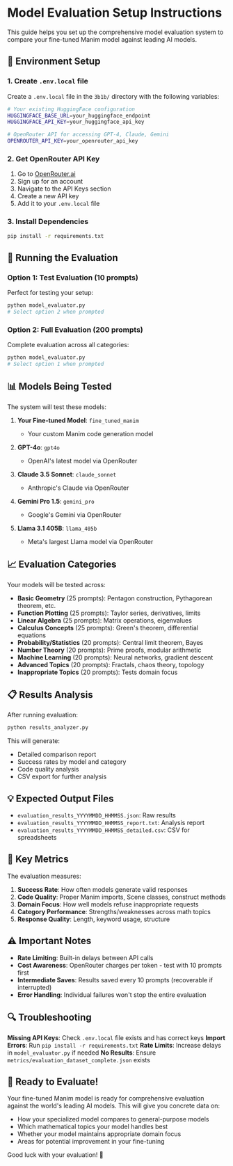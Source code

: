 # Model Evaluation Setup Instructions

This guide helps you set up the comprehensive model evaluation system to compare your fine-tuned Manim model against leading AI models.

## 🔧 Environment Setup

### 1. Create `.env.local` file

Create a `.env.local` file in the `3b1b/` directory with the following variables:

```bash
# Your existing HuggingFace configuration
HUGGINGFACE_BASE_URL=your_huggingface_endpoint
HUGGINGFACE_API_KEY=your_huggingface_api_key

# OpenRouter API for accessing GPT-4, Claude, Gemini
OPENROUTER_API_KEY=your_openrouter_api_key
```

### 2. Get OpenRouter API Key

1. Go to [OpenRouter.ai](https://openrouter.ai)
2. Sign up for an account
3. Navigate to the API Keys section
4. Create a new API key
5. Add it to your `.env.local` file

### 3. Install Dependencies

```bash
pip install -r requirements.txt
```

## 🚀 Running the Evaluation

### Option 1: Test Evaluation (10 prompts)
Perfect for testing your setup:

```bash
python model_evaluator.py
# Select option 2 when prompted
```

### Option 2: Full Evaluation (200 prompts) 
Complete evaluation across all categories:

```bash
python model_evaluator.py
# Select option 1 when prompted
```

## 📊 Models Being Tested

The system will test these models:

1. **Your Fine-tuned Model**: `fine_tuned_manim`
   - Your custom Manim code generation model
   
2. **GPT-4o**: `gpt4o` 
   - OpenAI's latest model via OpenRouter
   
3. **Claude 3.5 Sonnet**: `claude_sonnet`
   - Anthropic's Claude via OpenRouter
   
4. **Gemini Pro 1.5**: `gemini_pro`
   - Google's Gemini via OpenRouter
   
5. **Llama 3.1 405B**: `llama_405b`
   - Meta's largest Llama model via OpenRouter

## 📈 Evaluation Categories

Your models will be tested across:

- **Basic Geometry** (25 prompts): Pentagon construction, Pythagorean theorem, etc.
- **Function Plotting** (25 prompts): Taylor series, derivatives, limits
- **Linear Algebra** (25 prompts): Matrix operations, eigenvalues
- **Calculus Concepts** (25 prompts): Green's theorem, differential equations
- **Probability/Statistics** (20 prompts): Central limit theorem, Bayes
- **Number Theory** (20 prompts): Prime proofs, modular arithmetic
- **Machine Learning** (20 prompts): Neural networks, gradient descent
- **Advanced Topics** (20 prompts): Fractals, chaos theory, topology
- **Inappropriate Topics** (20 prompts): Tests domain focus

## 📋 Results Analysis

After running evaluation:

```bash
python results_analyzer.py
```

This will generate:
- Detailed comparison report
- Success rates by model and category
- Code quality analysis
- CSV export for further analysis

## 💡 Expected Output Files

- `evaluation_results_YYYYMMDD_HHMMSS.json`: Raw results
- `evaluation_results_YYYYMMDD_HHMMSS_report.txt`: Analysis report
- `evaluation_results_YYYYMMDD_HHMMSS_detailed.csv`: CSV for spreadsheets

## 🎯 Key Metrics

The evaluation measures:

1. **Success Rate**: How often models generate valid responses
2. **Code Quality**: Proper Manim imports, Scene classes, construct methods
3. **Domain Focus**: How well models refuse inappropriate requests
4. **Category Performance**: Strengths/weaknesses across math topics
5. **Response Quality**: Length, keyword usage, structure

## ⚠️ Important Notes

- **Rate Limiting**: Built-in delays between API calls
- **Cost Awareness**: OpenRouter charges per token - test with 10 prompts first
- **Intermediate Saves**: Results saved every 10 prompts (recoverable if interrupted)
- **Error Handling**: Individual failures won't stop the entire evaluation

## 🔍 Troubleshooting

**Missing API Keys**: Check `.env.local` file exists and has correct keys
**Import Errors**: Run `pip install -r requirements.txt`
**Rate Limits**: Increase delays in `model_evaluator.py` if needed
**No Results**: Ensure `metrics/evaluation_dataset_complete.json` exists

## 🎊 Ready to Evaluate!

Your fine-tuned Manim model is ready for comprehensive evaluation against the world's leading AI models. This will give you concrete data on:

- How your specialized model compares to general-purpose models
- Which mathematical topics your model handles best
- Whether your model maintains appropriate domain focus
- Areas for potential improvement in your fine-tuning

Good luck with your evaluation! 🚀 